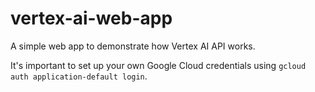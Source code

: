 # vertex-ai-web-app
A simple web app to demonstrate how Vertex AI API works.

It's important to set up your own Google Cloud credentials using `gcloud auth application-default login`.